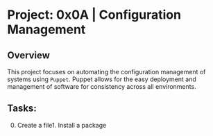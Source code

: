 # Project: 0x0A | Configuration Management

## Overview
This project focuses on automating the configuration management of systems using `Puppet`. Puppet allows for the easy deployment and management of software for consistency across all environments.

## Tasks:

0. Create a file1. Install a package
